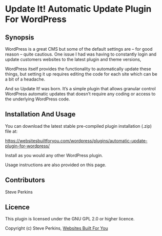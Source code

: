 # Update It! Automatic Update Plugin For WordPress

## Synopsis
WordPress is a great CMS but some of the default settings are – for good reason – quite cautious. One issue I had was having to constantly login and update customers websites to the latest plugin and theme versions,

WordPress itself provides the functionality to automatically update these things, but setting it up requires editing the code for each site which can be a bit of a headache.

And so Update It! was born. It’s a simple plugin that allows granular control WordPress automatic updates that doesn’t require any coding or access to the underlying WordPress code.

## Installation And Usage
You can download the latest stable pre-compiled plugin installation (.zip) file at:

https://websitesbuiltforyou.com/wordpress/plugins/automatic-update-plugin-for-wordpress/

Install as you would any other WordPress plugin.

Usage instructions are also provided on this page.

## Contributors
Steve Perkins

## Licence
This plugin is licensed under the GNU GPL 2.0 or higher licence.

Copyright (c) Steve Perkins, [Websites Built For You](https://websitesbuiltforyou.com)
